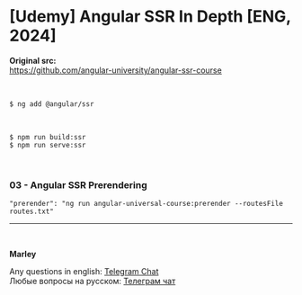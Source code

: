 # [Udemy] Angular SSR In Depth [ENG, 2024]

**Original src:**  
https://github.com/angular-university/angular-ssr-course

<br/>

```
$ ng add @angular/ssr
```

<br/>

```
$ npm run build:ssr
$ npm run serve:ssr
```

<br/>

### 03 - Angular SSR Prerendering

```
"prerender": "ng run angular-universal-course:prerender --routesFile routes.txt"
```

---

<br/>

**Marley**

Any questions in english: <a href="https://jsdev.org/chat/">Telegram Chat</a>  
Любые вопросы на русском: <a href="https://jsdev.ru/chat/">Телеграм чат</a>
